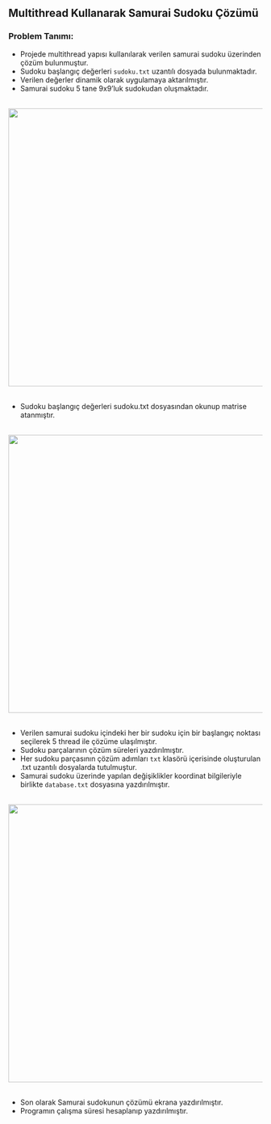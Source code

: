 ## Multithread Kullanarak Samurai Sudoku Çözümü

### Problem Tanımı:

  - Projede multithread yapısı kullanılarak verilen samurai sudoku üzerinden çözüm bulunmuştur.
  - Sudoku başlangıç değerleri `sudoku.txt` uzantılı dosyada bulunmaktadır.
  - Verilen değerler dinamik olarak uygulamaya aktarılmıştır.
  - Samurai sudoku 5 tane 9x9’luk sudokudan oluşmaktadır.
<br>
<div align="center">
<img src="https://user-images.githubusercontent.com/24686636/147285948-550ff9c4-13fe-4b19-9687-c403d542b22c.jpeg" width="550">
</div>
<br>

  - Sudoku başlangıç değerleri sudoku.txt dosyasından okunup matrise atanmıştır.

<br>
<div align="center">
<img src="https://user-images.githubusercontent.com/24686636/147285981-427805c9-71e4-456a-b5ed-cb92b3ba58a7.jpeg" width="550">
</div>
<br>

  - Verilen samurai sudoku içindeki her bir sudoku için bir başlangıç noktası seçilerek 5 thread ile çözüme ulaşılmıştır.
  - Sudoku parçalarının çözüm süreleri yazdırılmıştır.
  - Her sudoku parçasının çözüm adımları `txt` klasörü içerisinde oluşturulan .txt uzantılı dosyalarda tutulmuştur.
  - Samurai sudoku üzerinde yapılan değişiklikler koordinat bilgileriyle birlikte `database.txt` dosyasına yazdırılmıştır.

<br>
<div align="center">
<img src="https://user-images.githubusercontent.com/24686636/147286006-5391d5dc-34d3-4161-bc11-4bd73d4ae2b3.jpeg" width="550">
</div>
<br>

  - Son olarak Samurai sudokunun çözümü ekrana yazdırılmıştır.
  - Programın çalışma süresi hesaplanıp yazdırılmıştır.
